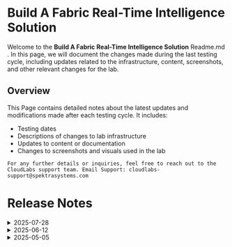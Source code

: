 # Build A Fabric Real-Time Intelligence Solution

Welcome to the **Build A Fabric Real-Time Intelligence Solution** Readme.md . In this page, we will document the changes made during the last testing cycle, including updates related to the infrastructure, content, screenshots, and other relevant changes for the lab.

## Overview

This Page contains detailed notes about the latest updates and modifications made after each testing cycle. It includes:

- Testing dates
- Descriptions of changes to lab infrastructure
- Updates to content or documentation
- Changes to screenshots and visuals used in the lab

`For any further details or inquiries, feel free to reach out to the CloudLabs support team. Email Support: cloudlabs-support@spektrasystems.com`

# Release Notes
<details>
  <summary>2025-07-28</summary>

## Infrastructure Changes

NA

## Content Changes

- **Change**: Revised certain instructions to enhance clarity and improve overall comprehension.

## Screenshot Updates

- **Change**: 
  1. Screenshots have been updated as per new UI changes and added the numberings in few images.
  2. Getting started page has been updated as per the new UI changes in the CloudLabs

## Validation

- **Change**: NA

## Testing Notes

- **Testing Date**: 2025-07-28

---
</details>
<details>
  <summary>2025-06-12</summary>

## Infrastructure Changes

NA

## Content Changes

- **Change**: Revised certain instructions to enhance clarity and improve overall comprehension.

## Screenshot Updates

- **Change**: 
  1. Screenshots have been updated as per new UI changes and added the numberings in few images.
  2. Getting started page has been updated as per the new UI changes in the CloudLabs

## Validation

- **Change**: NA

## Testing Notes

- **Testing Date**: 2025-06-12

---
</details>

<details>
  <summary>2025-05-05</summary>

## Infrastructure Changes

NA

## Content Changes

NA
  
## Screenshot Updates

- **Change**: 

    1. Screenshots have been updated to reflect the new UI changes and have been further enhanced for better visual guidance.
    2. Getting started page has been updated as per the new UI changes in the CloudLabs

## Testing Notes

- **Testing Date**: 2025-05-05

---
</details>
